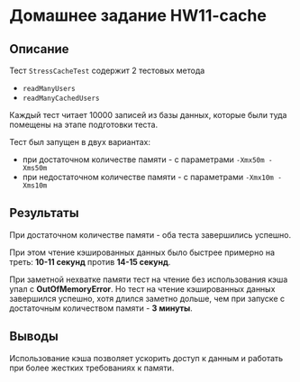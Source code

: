 # Домашнее задание HW11-cache

## Описание
Тест `StressCacheTest` содержит 2 тестовых метода 
- `readManyUsers`
- `readManyCachedUsers`

Каждый тест читает 10000 записей из базы данных, которые были туда помещены на этапе подготовки теста.  

Тест был запущен в двух вариантах:
- при достаточном количестве памяти - с параметрами `-Xmx50m -Xms50m`
- при недостаточном количестве памяти - с параметрами `-Xmx10m -Xms10m`

## Результаты

При достаточном количестве памяти - оба теста завершились успешно.

При этом чтение кэшированных данных было быстрее примерно на треть: **10-11 секунд** против **14-15 секунд**.

При заметной нехватке памяти тест на чтение без использования кэша упал с **OutOfMemoryError**.
Но тест на чтение кэшированных данных завершился успешно, хотя длился заметно дольше, чем при запуске с достаточным количеством памяти - **3 минуты**.

## Выводы

Использование кэша позволяет ускорить доступ к данным и работать при более жестких требованиях к памяти.
